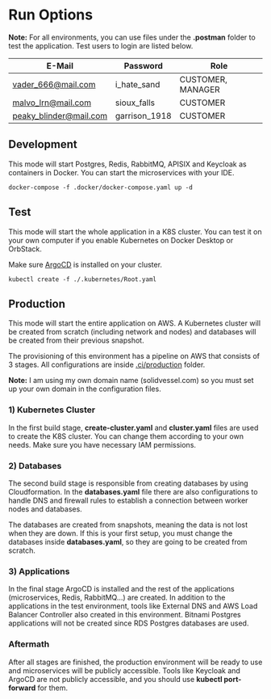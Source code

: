 # Run Options

**Note:** For all environments, you can use files under the **.postman** folder to test the application. Test users to
login
are listed below.

| E-Mail                 | Password      | Role              |
|------------------------|---------------|-------------------|
| vader_666@mail.com     | i_hate_sand   | CUSTOMER, MANAGER |
| malvo_lrn@mail.com     | sioux_falls   | CUSTOMER          |
| peaky_blinder@mail.com | garrison_1918 | CUSTOMER          |

## Development

This mode will start Postgres, Redis, RabbitMQ, APISIX and Keycloak as containers in Docker. You can start the microservices with your
IDE.

```shell
docker-compose -f .docker/docker-compose.yaml up -d
```

## Test

This mode will start the whole application in a K8S cluster. You can test it on your own computer if you enable
Kubernetes
on Docker Desktop or OrbStack.

Make sure <a href="https://argo-cd.readthedocs.io/en/stable/getting_started/">ArgoCD<a/> is installed on your cluster.

```shell
kubectl create -f ./.kubernetes/Root.yaml
```

## Production

This mode will start the entire application on AWS. A Kubernetes cluster will be created from scratch (including network
and nodes)
and databases will be created from their previous snapshot.

The provisioning of this environment has a pipeline on AWS that consists of 3 stages. All configurations are inside
<a href="../.ci/production">.ci/production<a/> folder.

**Note:** I am using my own domain name (solidvessel.com) so you must set up your own domain in the configuration files.

### 1) Kubernetes Cluster

In the first build stage, **create-cluster.yaml** and **cluster.yaml**
files are used to create the K8S cluster. You can change them according to your own needs. Make sure you have necessary
IAM permissions.

### 2) Databases

The second build stage is responsible from creating databases by using Cloudformation. In the **databases.yaml** file
there are also configurations to handle DNS and firewall rules to establish a connection between worker nodes and
databases.

The databases are created from snapshots, meaning the data is not lost when they are down. If this is your
first setup, you must
change the databases inside **databases.yaml**, so they are going to be created from scratch.

### 3) Applications

In the final stage ArgoCD is installed and the rest of the applications (microservices, Redis, RabbitMQ...) are created.
In addition to the applications in the test environment,
tools like External DNS and AWS Load Balancer Controller also created in this environment. Bitnami Postgres applications
will
not be created since RDS Postgres databases are used.

### Aftermath

After all stages are finished, the production environment will be ready to use and microservices will be publicly
accessible.
Tools like Keycloak and ArgoCD are not publicly accessible, and you should use **kubectl port-forward** for them.